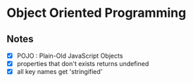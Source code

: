 # Object Oriented Programming

## Notes

- [x] POJO : Plain-Old JavaScript Objects
- [x] properties that don't exists returns undefined
- [x] all key names get 'stringified'
